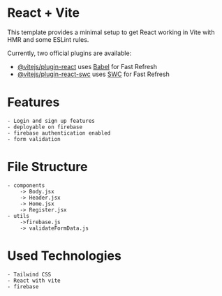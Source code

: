 # React + Vite

This template provides a minimal setup to get React working in Vite with HMR and some ESLint rules.

Currently, two official plugins are available:

- [@vitejs/plugin-react](https://github.com/vitejs/vite-plugin-react/blob/main/packages/plugin-react/README.md) uses [Babel](https://babeljs.io/) for Fast Refresh
- [@vitejs/plugin-react-swc](https://github.com/vitejs/vite-plugin-react-swc) uses [SWC](https://swc.rs/) for Fast Refresh


# Features 
    - Login and sign up features 
    - deployable on firebase 
    - firebase authentication enabled
    - form validation

# File Structure
    - components
        -> Body.jsx
        -> Header.jsx
        -> Home.jsx
        -> Register.jsx
    - utils
        ->firebase.js
        -> validateFormData.js

# Used Technologies
    - Tailwind CSS
    - React with vite
    - firebase